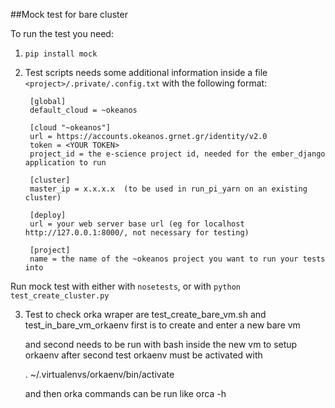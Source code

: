 ##Mock test for bare cluster

To run the test you need:

1. `pip install mock`

2. Test scripts needs some additional information inside a file          `<project>/.private/.config.txt` with the following format:

        [global]
        default_cloud = ~okeanos

        [cloud "~okeanos"]
        url = https://accounts.okeanos.grnet.gr/identity/v2.0
        token = <YOUR TOKEN>
        project_id = the e-science project id, needed for the ember_django application to run

        [cluster]
        master_ip = x.x.x.x  (to be used in run_pi_yarn on an existing cluster)

        [deploy]
        url = your web server base url (eg for localhost http://127.0.0.1:8000/, not necessary for testing) 

        [project]
        name = the name of the ~okeanos project you want to run your tests into


Run mock test with either with `nosetests`, or  with `python test_create_cluster.py`

3. Test to check orka wraper are test_create_bare_vm.sh and test_in_bare_vm_orkaenv first is to create and enter a new bare vm 

	and second needs to be run with bash inside the new vm to setup orkaenv after second test orkaenv must be activated with 
	
	. ~/.virtualenvs/orkaenv/bin/activate 
	
	and then orka commands can be run like orca -h 